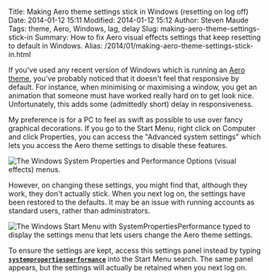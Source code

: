 Title: Making Aero theme settings stick in Windows (resetting on log off)
Date: 2014-01-12 15:11
Modified: 2014-01-12 15:12
Author: Steven Maude
Tags: theme, Aero, Windows, lag, delay
Slug: making-aero-theme-settings-stick-in
Summary: How to fix Aero visual effects settings that keep resetting to default in Windows.
Alias: /2014/01/making-aero-theme-settings-stick-in.html

If you've used any recent version of Windows which is running an [Aero
theme](https://en.wikipedia.org/wiki/Windows_Aero), you've probably
noticed that it doesn't feel that responsive by default. For instance,
when minimising or maximising a window, you get an animation that
someone must have worked really hard on to get look nice. Unfortunately,
this adds some (admittedly short) delay in responsiveness.

My preference is for a PC to feel as swift as possible to use over fancy
graphical decorations. If you go to the Start Menu, right click on
Computer and click Properties, you can access the "Advanced system
settings" which lets you access the Aero theme settings to disable these
features.

<img class="article-image" src="{static}/images/2014/SystemPropertiesPerformance2.png" alt="The Windows System Properties and Performance Options (visual effects) menus.">

However, on changing these settings, you might find that, although they
work, they don't actually stick. When you next log on, the settings have
been restored to the defaults. It may be an issue with running accounts
as standard users, rather than administrators.

<img class="article-image" src="{static}/images/2014/SystemPropertiesPerformance.png" alt="The Windows Start Menu with SystemPropertiesPerformance typed to display the settings menu that lets users change the Aero theme settings.">

To ensure the settings are kept, access this settings panel instead by
typing
[**`systempropertiesperformance`**](http://hardforum.com/archive/index.php/t-1431776.html)
into the Start Menu search. The same panel appears, but the settings
will actually be retained when you next log on.

